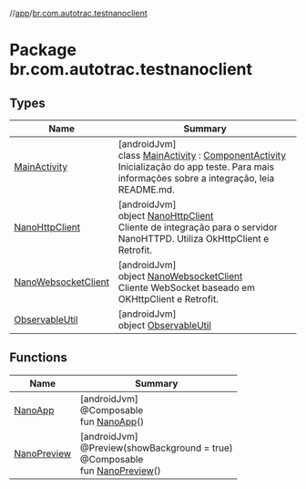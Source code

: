 //[app](../../index.md)/[br.com.autotrac.testnanoclient](index.md)

# Package br.com.autotrac.testnanoclient

## Types

| Name | Summary |
|---|---|
| [MainActivity](-main-activity/index.md) | [androidJvm]<br>class [MainActivity](-main-activity/index.md) : [ComponentActivity](https://developer.android.com/reference/kotlin/androidx/activity/ComponentActivity.html)<br>Inicialização do app teste. Para mais informações sobre a integração, leia README.md. |
| [NanoHttpClient](-nano-http-client/index.md) | [androidJvm]<br>object [NanoHttpClient](-nano-http-client/index.md)<br>Cliente de integração para o servidor NanoHTTPD. Utiliza OkHttpClient e Retrofit. |
| [NanoWebsocketClient](-nano-websocket-client/index.md) | [androidJvm]<br>object [NanoWebsocketClient](-nano-websocket-client/index.md)<br>Cliente WebSocket baseado em OKHttpClient e Retrofit. |
| [ObservableUtil](-observable-util/index.md) | [androidJvm]<br>object [ObservableUtil](-observable-util/index.md) |

## Functions

| Name | Summary |
|---|---|
| [NanoApp](-nano-app.md) | [androidJvm]<br>@Composable<br>fun [NanoApp](-nano-app.md)() |
| [NanoPreview](-nano-preview.md) | [androidJvm]<br>@Preview(showBackground = true)<br>@Composable<br>fun [NanoPreview](-nano-preview.md)() |
